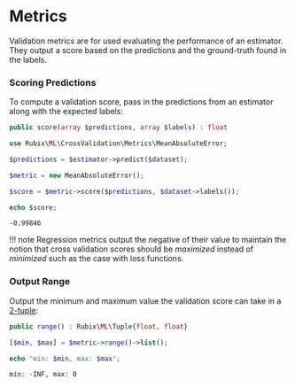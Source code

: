 # Metrics
Validation metrics are for used evaluating the performance of an estimator. They output a score based on the predictions and the ground-truth found in the labels.

### Scoring Predictions
To compute a validation score, pass in the predictions from an estimator along with the expected labels:
```php
public score(array $predictions, array $labels) : float
```

```php
use Rubix\ML\CrossValidation\Metrics\MeanAbsoluteError;

$predictions = $estimator->predict($dataset);

$metric = new MeanAbsoluteError();

$score = $metric->score($predictions, $dataset->labels());

echo $score;
```

```
-0.99846
```

!!! note
    Regression metrics output the negative of their value to maintain the notion that cross validation scores should be *maximized* instead of *minimized* such as the case with loss functions.

### Output Range
Output the minimum and maximum value the validation score can take in a [2-tuple](../../faq.md#what-is-a-tuple):
```php
public range() : Rubix\ML\Tuple{float, float}
```

```php
[$min, $max] = $metric->range()->list();

echo "min: $min, max: $max";
```

```
min: -INF, max: 0
```
